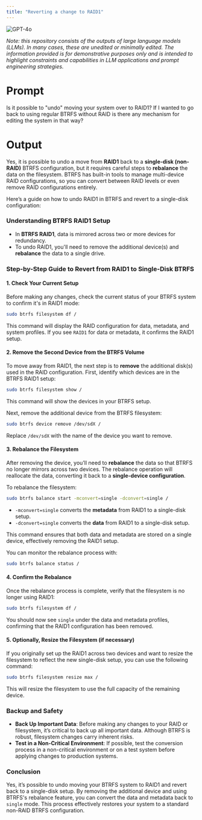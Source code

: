 ```yaml
---
title: "Reverting a change to RAID1"
---
```

![GPT-4o](https://img.shields.io/badge/GPT--4o-3333FF?style=for-the-badge&logo=openai&logoColor=white)



*Note: this repository consists of the outputs of large language models (LLMs). In many cases, these are unedited or minimally edited. The information provided is for demonstrative purposes only and is intended to highlight constraints and capabilities in LLM applications and prompt engineering strategies.*


# Prompt

Is it possible to "undo" moving your system over to RAID1? If I wanted to go back to using regular BTRFS without RAID is there any mechanism for editing the system in that way?

# Output

Yes, it is possible to undo a move from **RAID1** back to a **single-disk (non-RAID)** BTRFS configuration, but it requires careful steps to **rebalance** the data on the filesystem. BTRFS has built-in tools to manage multi-device RAID configurations, so you can convert between RAID levels or even remove RAID configurations entirely.

Here’s a guide on how to undo RAID1 in BTRFS and revert to a single-disk configuration:

### **Understanding BTRFS RAID1 Setup**
- In **BTRFS RAID1**, data is mirrored across two or more devices for redundancy.
- To undo RAID1, you'll need to remove the additional device(s) and **rebalance** the data to a single drive.

### **Step-by-Step Guide to Revert from RAID1 to Single-Disk BTRFS**

#### **1. Check Your Current Setup**
Before making any changes, check the current status of your BTRFS system to confirm it's in RAID1 mode:
```bash
sudo btrfs filesystem df /
```
This command will display the RAID configuration for data, metadata, and system profiles. If you see `RAID1` for data or metadata, it confirms the RAID1 setup.

#### **2. Remove the Second Device from the BTRFS Volume**
To move away from RAID1, the next step is to **remove** the additional disk(s) used in the RAID configuration. First, identify which devices are in the BTRFS RAID1 setup:
```bash
sudo btrfs filesystem show /
```
This command will show the devices in your BTRFS setup.

Next, remove the additional device from the BTRFS filesystem:
```bash
sudo btrfs device remove /dev/sdX /
```
Replace `/dev/sdX` with the name of the device you want to remove.

#### **3. Rebalance the Filesystem**
After removing the device, you’ll need to **rebalance** the data so that BTRFS no longer mirrors across two devices. The rebalance operation will reallocate the data, converting it back to a **single-device configuration**.

To rebalance the filesystem:
```bash
sudo btrfs balance start -mconvert=single -dconvert=single /
```
- `-mconvert=single` converts the **metadata** from RAID1 to a single-disk setup.
- `-dconvert=single` converts the **data** from RAID1 to a single-disk setup.

This command ensures that both data and metadata are stored on a single device, effectively removing the RAID1 setup.

You can monitor the rebalance process with:
```bash
sudo btrfs balance status /
```

#### **4. Confirm the Rebalance**
Once the rebalance process is complete, verify that the filesystem is no longer using RAID1:
```bash
sudo btrfs filesystem df /
```
You should now see `single` under the data and metadata profiles, confirming that the RAID1 configuration has been removed.

#### **5. Optionally, Resize the Filesystem (if necessary)**
If you originally set up the RAID1 across two devices and want to resize the filesystem to reflect the new single-disk setup, you can use the following command:
```bash
sudo btrfs filesystem resize max /
```
This will resize the filesystem to use the full capacity of the remaining device.

### **Backup and Safety**
- **Back Up Important Data**: Before making any changes to your RAID or filesystem, it’s critical to back up all important data. Although BTRFS is robust, filesystem changes carry inherent risks.
- **Test in a Non-Critical Environment**: If possible, test the conversion process in a non-critical environment or on a test system before applying changes to production systems.

### **Conclusion**
Yes, it’s possible to undo moving your BTRFS system to RAID1 and revert back to a single-disk setup. By removing the additional device and using BTRFS's rebalance feature, you can convert the data and metadata back to `single` mode. This process effectively restores your system to a standard non-RAID BTRFS configuration.

